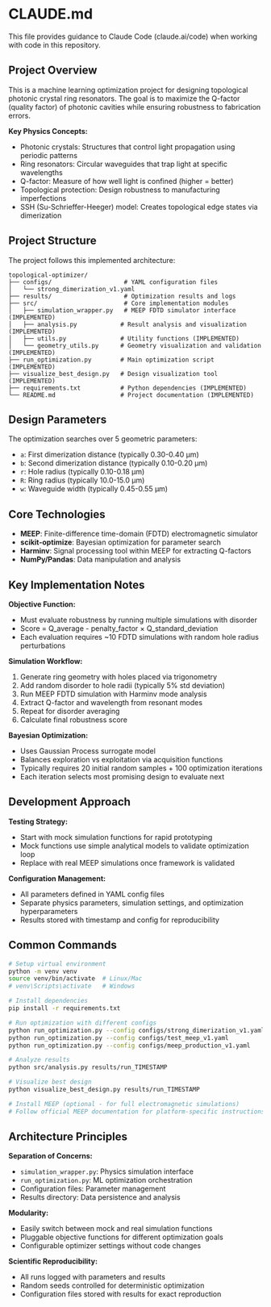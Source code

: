 # CLAUDE.md

This file provides guidance to Claude Code (claude.ai/code) when working with code in this repository.

## Project Overview

This is a machine learning optimization project for designing topological photonic crystal ring resonators. The goal is to maximize the Q-factor (quality factor) of photonic cavities while ensuring robustness to fabrication errors.

**Key Physics Concepts:**
- Photonic crystals: Structures that control light propagation using periodic patterns
- Ring resonators: Circular waveguides that trap light at specific wavelengths  
- Q-factor: Measure of how well light is confined (higher = better)
- Topological protection: Design robustness to manufacturing imperfections
- SSH (Su-Schrieffer-Heeger) model: Creates topological edge states via dimerization

## Project Structure

The project follows this implemented architecture:

```
topological-optimizer/
├── configs/                    # YAML configuration files
│   └── strong_dimerization_v1.yaml
├── results/                    # Optimization results and logs
├── src/                        # Core implementation modules
│   ├── simulation_wrapper.py   # MEEP FDTD simulator interface (IMPLEMENTED)
│   ├── analysis.py            # Result analysis and visualization (IMPLEMENTED)
│   ├── utils.py               # Utility functions (IMPLEMENTED)
│   └── geometry_utils.py      # Geometry visualization and validation (IMPLEMENTED)
├── run_optimization.py        # Main optimization script (IMPLEMENTED)
├── visualize_best_design.py   # Design visualization tool (IMPLEMENTED)
├── requirements.txt           # Python dependencies (IMPLEMENTED)
└── README.md                  # Project documentation (IMPLEMENTED)
```

## Design Parameters

The optimization searches over 5 geometric parameters:
- `a`: First dimerization distance (typically 0.30-0.40 μm)
- `b`: Second dimerization distance (typically 0.10-0.20 μm)  
- `r`: Hole radius (typically 0.10-0.18 μm)
- `R`: Ring radius (typically 10.0-15.0 μm)
- `w`: Waveguide width (typically 0.45-0.55 μm)

## Core Technologies

- **MEEP**: Finite-difference time-domain (FDTD) electromagnetic simulator
- **scikit-optimize**: Bayesian optimization for parameter search
- **Harminv**: Signal processing tool within MEEP for extracting Q-factors
- **NumPy/Pandas**: Data manipulation and analysis

## Key Implementation Notes

**Objective Function:**
- Must evaluate robustness by running multiple simulations with disorder
- Score = Q_average - penalty_factor × Q_standard_deviation
- Each evaluation requires ~10 FDTD simulations with random hole radius perturbations

**Simulation Workflow:**
1. Generate ring geometry with holes placed via trigonometry
2. Add random disorder to hole radii (typically 5% std deviation)
3. Run MEEP FDTD simulation with Harminv mode analysis
4. Extract Q-factor and wavelength from resonant modes
5. Repeat for disorder averaging
6. Calculate final robustness score

**Bayesian Optimization:**
- Uses Gaussian Process surrogate model
- Balances exploration vs exploitation via acquisition functions
- Typically requires 20 initial random samples + 100 optimization iterations
- Each iteration selects most promising design to evaluate next

## Development Approach

**Testing Strategy:**
- Start with mock simulation functions for rapid prototyping
- Mock functions use simple analytical models to validate optimization loop
- Replace with real MEEP simulations once framework is validated

**Configuration Management:**
- All parameters defined in YAML config files
- Separate physics parameters, simulation settings, and optimization hyperparameters
- Results stored with timestamp and config for reproducibility

## Common Commands

```bash
# Setup virtual environment
python -m venv venv
source venv/bin/activate  # Linux/Mac
# venv\Scripts\activate   # Windows

# Install dependencies
pip install -r requirements.txt

# Run optimization with different configs
python run_optimization.py --config configs/strong_dimerization_v1.yaml  # Mock simulations
python run_optimization.py --config configs/test_meep_v1.yaml            # Fast MEEP test
python run_optimization.py --config configs/meep_production_v1.yaml      # Full MEEP optimization

# Analyze results
python src/analysis.py results/run_TIMESTAMP

# Visualize best design
python visualize_best_design.py results/run_TIMESTAMP

# Install MEEP (optional - for full electromagnetic simulations)
# Follow official MEEP documentation for platform-specific instructions
```

## Architecture Principles

**Separation of Concerns:**
- `simulation_wrapper.py`: Physics simulation interface
- `run_optimization.py`: ML optimization orchestration  
- Configuration files: Parameter management
- Results directory: Data persistence and analysis

**Modularity:**
- Easily switch between mock and real simulation functions
- Pluggable objective functions for different optimization goals
- Configurable optimizer settings without code changes

**Scientific Reproducibility:**
- All runs logged with parameters and results
- Random seeds controlled for deterministic optimization
- Configuration files stored with results for exact reproduction